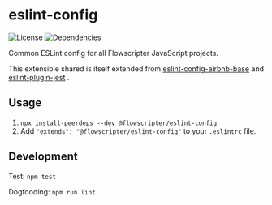 # eslint-config
![License](https://img.shields.io/github/license/flowscripter/eslint-config.svg)
![Dependencies](https://img.shields.io/david/flowscripter/eslint-config.svg)

Common ESLint config for all Flowscripter JavaScript projects.

This extensible shared is itself extended from
[eslint-config-airbnb-base](https://www.npmjs.com/package/eslint-config-airbnb-base)
and
[eslint-plugin-jest](https://www.npmjs.com/package/eslint-plugin-jest)
.

## Usage

1. `npx install-peerdeps --dev @flowscripter/eslint-config` 
1. Add `"extends": "@flowscripter/eslint-config"` to your `.eslintrc` file.

## Development

Test: `npm test`

Dogfooding: `npm run lint`


